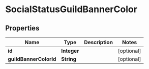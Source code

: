 

# SocialStatusGuildBannerColor


## Properties

| Name | Type | Description | Notes |
|------------ | ------------- | ------------- | -------------|
|**id** | **Integer** |  |  [optional] |
|**guildBannerColorId** | **String** |  |  [optional] |



